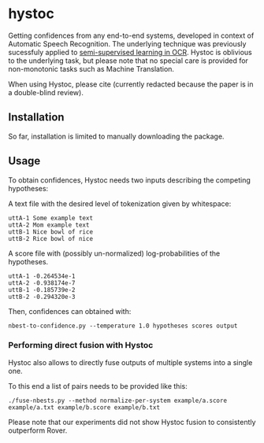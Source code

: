 # hystoc
Getting confidences from any end-to-end systems, developed in context of Automatic Speech Recognition.
The underlying technique was previously sucessfuly applied to [semi-supervised learning in OCR](https://arxiv.org/abs/2104.13037).
Hystoc is oblivious to the underlying task, but please note that no special care is provided for non-monotonic tasks such as Machine Translation.

When using Hystoc, please cite (currently redacted because the paper is in a double-blind review).

## Installation

So far, installation is limited to manually downloading the package.

## Usage

To obtain confidences, Hystoc needs two inputs describing the competing hypotheses:

A text file with the desired level of tokenization given by whitespace:
```
uttA-1 Some example text
uttA-2 Mom example text
uttB-1 Nice bowl of rice
uttB-2 Rice bowl of nice
```

A score file with (possibly un-normalized) log-probabilities of the hypotheses.
```
uttA-1 -0.264534e-1
uttA-2 -0.938174e-7
uttB-1 -0.185739e-2
uttB-2 -0.294320e-3
```

Then, confidences can obtained with:
```
nbest-to-confidence.py --temperature 1.0 hypotheses scores output
```

### Performing direct fusion with Hystoc
Hystoc also allows to directly fuse outputs of multiple systems into a single one.

To this end a list of pairs needs to be provided like this:
```
./fuse-nbests.py --method normalize-per-system example/a.score example/a.txt example/b.score example/b.txt
```

Please note that our experiments did not show Hystoc fusion to consistently outperform Rover.
